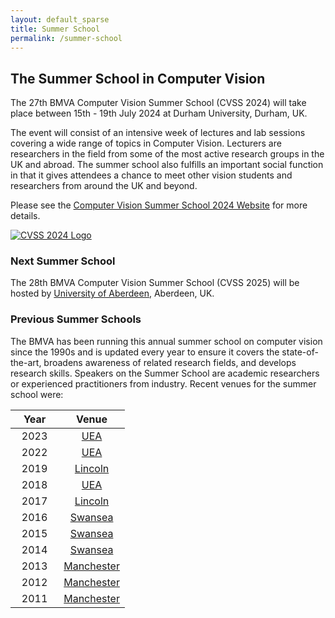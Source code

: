 ```yaml
---
layout: default_sparse
title: Summer School
permalink: /summer-school
---
```


## The Summer School in Computer Vision

The 27th BMVA Computer Vision Summer School (CVSS 2024) will take place between 15th - 19th July 2024 at Durham University, Durham, UK. 

The event will consist of an intensive week of lectures and lab sessions covering a wide range of topics in Computer Vision. Lecturers are researchers in the field from some of the most active research groups in the UK and abroad. The summer school also fulfills an important social function in that it gives attendees a chance to meet other vision students and researchers from around the UK and beyond. 

Please see the [Computer Vision Summer School 2024 Website](https://cvss.bmva.org/) for more details.

<p style="pb-2">
<a href="https://cvss.bmva.org/"><img src="{{ site.baseurl }}/assets/images/events/2024-durham-summer-school.jpg" class="img-fluid rounded mx-auto d-block" style="max-width: 600px;" alt="CVSS 2024 Logo"></a>
</p>


### Next Summer School

The 28th BMVA Computer Vision Summer School (CVSS 2025) will be hosted by [University of Aberdeen](https://www.abdn.ac.uk/), Aberdeen, UK.

<!---
### Call for Proposals to Host the 2024 Summer School!

The summer school is an excellent opportunity for computer vision researchers at the start of their careers and is a priority for the BMVA. This is only possible through the kind work of volunteers from the academic and industry communities who host and support the organisation of the school.

<div class="alert mt-3 alert-danger" style="text-align:center;">
<h2>Volunteers for BMVA Summer School 2024: Deadline 24th July 2023</h2>

<p>We are asking for volunteers to host the BMVA Summer School (in 2024 and beyond)! The deadline for applications for 2024 is <b>24th July 2023</b>. Please submit an expression of interest via <a href="https://forms.gle/rY79xfc9xc38GdYz7">this google form</a>. At this stage, it is sufficient to express an interest in either hosting the summer school (in which case a proposed venue and dates are required) or to express interest in being involved in the organisation team for the school (which would be hosted elsewhere). Volunteers for both would be most welcome. Please see the <a href="https://cvss-uea.uk//">current website</a> as an example of the content and activities.</p>

<p style="text-align: center;">
<a class="btn btn-danger" role="button" href="https://forms.gle/rY79xfc9xc38GdYz7">Expression of Interest Form</a></p>

</div>
--->

### Previous Summer Schools

The BMVA has been running this annual summer school on computer vision since the 1990s and is updated every year to ensure it covers the state-of-the-art, broadens awareness of related research fields, and develops research skills. Speakers on the Summer School are academic researchers or experienced practitioners from industry. Recent venues for the summer school were:

| &nbsp;&nbsp;&nbsp;Year&nbsp;&nbsp;&nbsp;| &nbsp;&nbsp;&nbsp;Venue&nbsp;&nbsp;&nbsp; |
|:-:|:-:|
| 2023 | [UEA](https://cvss-uea.uk/) |
| 2022 | [UEA](https://cvss2022-uea.uk/) |
| 2019 | [Lincoln](https://cvss.blogs.lincoln.ac.uk/) |
| 2018 | [UEA](http://cvss-uea.uk) |
| 2017 | [Lincoln](http://cvss.blogs.lincoln.ac.uk) |
| 2016 | [Swansea](http://cvss.swansea.ac.uk) |
| 2015 | [Swansea](http://cvss.swansea.ac.uk/cvss2015) |
| 2014 | [Swansea](http://cvss.swansea.ac.uk/cvss2014) |
| 2013 | [Manchester](http://personalpages.manchester.ac.uk/staff/carole.j.twining/bmva) |
| 2012 | [Manchester](http://personalpages.manchester.ac.uk/staff/jim.graham/SummerSchool) |
| 2011 | [Manchester](http://personalpages.manchester.ac.uk/staff/jim.graham) |
